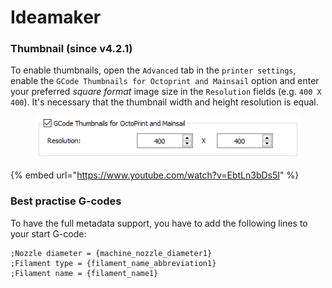 # Ideamaker

### Thumbnail (since v4.2.1)

To enable thumbnails, open the `Advanced` tab in the `printer settings`, enable the `GCode Thumbnails for Octoprint and Mainsail` option and enter your preferred _square format_ image size in the `Resolution` fields (e.g. `400 X 400`). It's necessary that the thumbnail width and height resolution is equal.

<figure><img src="../../.gitbook/assets/image (21).png" alt=""><figcaption></figcaption></figure>

{% embed url="https://www.youtube.com/watch?v=EbtLn3bDs5I" %}

### Best practise G-codes

To have the full metadata support, you have to add the following lines to your start G-code:

```
;Nozzle diameter = {machine_nozzle_diameter1}
;Filament type = {filament_name_abbreviation1}
;Filament name = {filament_name1}
```
